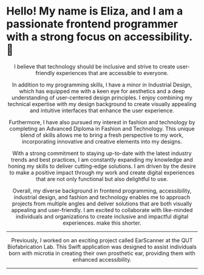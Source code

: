 
<p align="center"> <h1> Hello! My name is Eliza, and I am a passionate frontend programmer with a strong focus on accessibility. 👋 </h1></p>
  
<p align="center"> I believe that technology should be inclusive and strive to create user-friendly experiences that are accessible to everyone. </p>
  
<p align="center"> In addition to my programming skills, I have a minor in Industrial Design, which has equipped me with a keen eye for aesthetics and a deep understanding of user-centered design principles. I enjoy combining my technical expertise with my design background to create visually appealing and intuitive interfaces that enhance the user experience.

<p align="center"> Furthermore, I have also pursued my interest in fashion and technology by completing an Advanced Diploma in Fashion and Technology. This unique blend of skills allows me to bring a fresh perspective to my work, incorporating innovative and creative elements into my designs.

<p align="center"> With a strong commitment to staying up-to-date with the latest industry trends and best practices, I am constantly expanding my knowledge and honing my skills to deliver cutting-edge solutions. I am driven by the desire to make a positive impact through my work and create digital experiences that are not only functional but also delightful to use.

<p align="center">  Overall, my diverse background in frontend programming, accessibility, industrial design, and fashion and technology enables me to approach projects from multiple angles and deliver solutions that are both visually appealing and user-friendly. I am excited to collaborate with like-minded individuals and organizations to create inclusive and impactful digital experiences. make this shorter.</p>

__________________________________________

  <p align="center"> Previously, I worked on an exciting project called EarScanner at the QUT Biofabrication Lab. This Swift application was designed to assist individuals born with microtia in creating their own prosthetic ear, providing them with enhanced accessibility. </p>
  
_________________________________________
